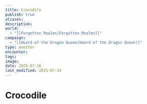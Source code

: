 ```yaml
---
title: Crocodile
publish: true
aliases: 
description: 
world:
  - "[[Forgotten Realms|Forgotten Realms]]"
campaign:
  - "[[Hoard of the Dragon Queen|Hoard of the Dragon Queen]]"
type: monster
encounter: 
tags: 
image: 
date: 2025-07-16
last_modified: 2025-07-14
---
```

# Crocodile
